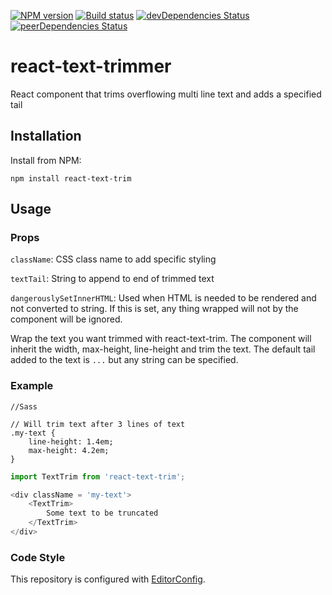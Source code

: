 [![NPM version][npm-image]][npm-url]
[![Build status][ci-image]][ci-url]
[![devDependencies Status](https://david-dm.org/mdedys/react-text-trimmer/dev-status.svg)](https://david-dm.org/mdedys/react-text-trimmer?type=dev)
[![peerDependencies Status](https://david-dm.org/mdedys/react-text-trimmer/peer-status.svg)](https://david-dm.org/mdedys/react-text-trimmer?type=peer)

# react-text-trimmer

React component that trims overflowing multi line text and adds a specified tail

## Installation

Install from NPM:

```shell
npm install react-text-trim
```

## Usage

### Props

`className`: CSS class name to add specific styling

`textTail`: String to append to end of trimmed text

`dangerouslySetInnerHTML`: Used when HTML is needed to be rendered and not converted to string. If this is set, any thing wrapped will not by the component will be ignored.

Wrap the text you want trimmed with react-text-trim. The component will inherit the width, max-height, line-height and trim the text. The default tail added to the text is `...` but any string can be specified.

### Example

```
//Sass

// Will trim text after 3 lines of text
.my-text {
	line-height: 1.4em;
	max-height: 4.2em;
}
```

```js
import TextTrim from 'react-text-trim';

<div className = 'my-text'>
	<TextTrim>
 		Some text to be truncated
	</TextTrim>
</div>

```

### Code Style

This repository is configured with [EditorConfig][EditorConfig].

[npm-url]: https://npmjs.org/package/react-text-trimmer
[npm-image]: https://img.shields.io/npm/v/react-text-trimmer.png
[ci-url]: https://travis-ci.org/mdedys/react-text-trimmer
[ci-image]: https://img.shields.io/travis-ci/mdedys/react-text-trimmer.svg
[EditorConfig]: http://editorconfig.org/
